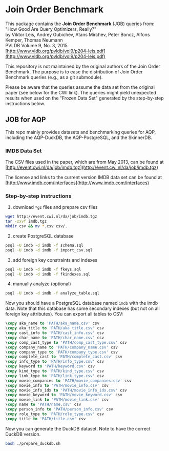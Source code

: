 # Join Order Benchmark

This package contains the **Join Order Benchmark** (JOB) queries from:  
"How Good Are Query Optimizers, Really?"  
by Viktor Leis, Andrey Gubichev, Atans Mirchev, Peter Boncz, Alfons Kemper, Thomas Neumann  
PVLDB Volume 9, No. 3, 2015  
[http://www.vldb.org/pvldb/vol9/p204-leis.pdf](http://www.vldb.org/pvldb/vol9/p204-leis.pdf)

This repository is not maintained by the original authors of the Join Order Benchmark. The purpose is to ease the distribution of Join Order Benchmark queries (e.g., as a git submodule).

Please be aware that the queries assume the data set from the original paper (see below for the CWI link).
The queries might yield unexpected results when used on the "Frozen Data Set" generated by the step-by-step instructions below.

## JOB for AQP
This repo mainly provides datasets and benchmarking queries for AQP, including the AQP-DuckDB, the AQP-PostgreSQL, and the SkinnerDB.

### IMDB Data Set
The CSV files used in the paper, which are from May 2013, can be found
at 
[http://event.cwi.nl/da/job/imdb.tgz](http://event.cwi.nl/da/job/imdb.tgz)

The license and links to the current version IMDB data set can be
found at 
[http://www.imdb.com/interfaces](http://www.imdb.com/interfaces)

### Step-by-step instructions
1. download `*gz` files and prepare csv files

  ```sh
  wget http://event.cwi.nl/da/job/imdb.tgz
  tar -zxvf imdb.tgz
  mkdir csv && mv *.csv csv/.
  ```
  
2. create PostgreSQL database

  ```sh
  psql -U imdb -d imdb -f schema.sql
  psql -U imdb -d imdb -f import_csv.sql
  ```

3. add foreign key constraints and indexes

  ```sh
  psql -U imdb -d imdb -f fkeys.sql
  psql -U imdb -d imdb -f fkindexes.sql
  ```

4. manually analyze (optional)

  ```sh
  psql -U imdb -d imdb -f analyze_table.sql
  ```

Now you should have a PostgreSQL database named `imdb` with the
imdb data. Note that this database has some secondary indexes (but not
on all foreign key attributes). You can export all tables to CSV:

```sql
\copy aka_name to 'PATH/aka_name.csv' csv
\copy aka_title to 'PATH/aka_title.csv' csv
\copy cast_info to 'PATH/cast_info.csv' csv
\copy char_name to 'PATH/char_name.csv' csv
\copy comp_cast_type to 'PATH/comp_cast_type.csv' csv
\copy company_name to 'PATH/company_name.csv' csv
\copy company_type to 'PATH/company_type.csv' csv
\copy complete_cast to 'PATH/complete_cast.csv' csv
\copy info_type to 'PATH/info_type.csv' csv
\copy keyword to 'PATH/keyword.csv' csv
\copy kind_type to 'PATH/kind_type.csv' csv
\copy link_type to 'PATH/link_type.csv' csv
\copy movie_companies to 'PATH/movie_companies.csv' csv
\copy movie_info to 'PATH/movie_info.csv' csv
\copy movie_info_idx to 'PATH/movie_info_idx.csv' csv
\copy movie_keyword to 'PATH/movie_keyword.csv' csv
\copy movie_link to 'PATH/movie_link.csv' csv
\copy name to 'PATH/name.csv' csv
\copy person_info to 'PATH/person_info.csv' csv
\copy role_type to 'PATH/role_type.csv' csv
\copy title to 'PATH/title.csv' csv
```

Now you can generate the DuckDB dataset. Note to have the correct DuckDB version.
```bash
bash ./prepare_duckdb.sh
```

